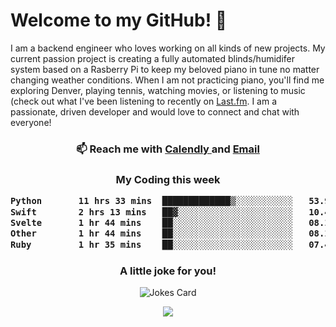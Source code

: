 <h1> Welcome to my GitHub! 👋 </h1>


  I am a backend engineer who loves working on all kinds of new projects. My current passion project is creating a fully automated blinds/humidifer system based on a Rasberry Pi to keep my beloved piano in tune no matter changing weather conditions. When I am not practicing piano, you'll find me exploring Denver, playing tennis, watching movies, or listening to music (check out what I've been listening to recently on [Last.fm](https://www.last.fm/user/mballa000). I am a passionate, driven developer and would love to connect and chat with everyone!

<h3 align = "center"> 📫 Reach me with <a href = "https://calendly.com/msbrandt00/30min"> Calendly </a> and <a href="mailto:msbrandt00@gmail.com">Email</a> 
 </h3>


 
<div align = "center"
[![Anurag's GitHub stats](https://github-readme-stats.vercel.app/api?username=mbrandt00)](https://github.com/anuraghazra/github-readme-stats)
          </div>
<h3 align="center">
  My Coding this week
<!--START_SECTION:waka-->

```txt
Python       11 hrs 33 mins  █████████████▒░░░░░░░░░░░   53.99 %
Swift        2 hrs 13 mins   ██▓░░░░░░░░░░░░░░░░░░░░░░   10.41 %
Svelte       1 hr 44 mins    ██░░░░░░░░░░░░░░░░░░░░░░░   08.16 %
Other        1 hr 44 mins    ██░░░░░░░░░░░░░░░░░░░░░░░   08.15 %
Ruby         1 hr 35 mins    ██░░░░░░░░░░░░░░░░░░░░░░░   07.45 %
```

<!--END_SECTION:waka-->

### A little joke for you!

![Jokes Card](https://readme-jokes.vercel.app/api?hideBorder)

<a href="https://www.linkedin.com/in/mbrandt00/"><img src="https://img.shields.io/badge/linkedin-%230077B5.svg?&style=for-the-badge&logo=linkedin&logoColor=white" /></a>
